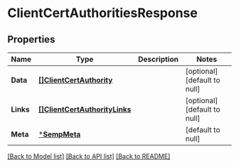 # ClientCertAuthoritiesResponse

## Properties
Name | Type | Description | Notes
------------ | ------------- | ------------- | -------------
**Data** | [**[]ClientCertAuthority**](ClientCertAuthority.md) |  | [optional] [default to null]
**Links** | [**[]ClientCertAuthorityLinks**](ClientCertAuthorityLinks.md) |  | [optional] [default to null]
**Meta** | [***SempMeta**](SempMeta.md) |  | [default to null]

[[Back to Model list]](../README.md#documentation-for-models) [[Back to API list]](../README.md#documentation-for-api-endpoints) [[Back to README]](../README.md)

